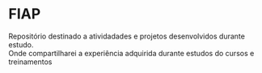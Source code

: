 # FIAP
Repositório destinado a atividadades e projetos desenvolvidos durante estudo.  
Onde compartilharei a experiência adquirida durante estudos do cursos e treinamentos
